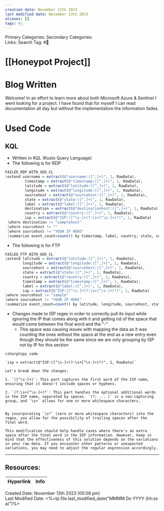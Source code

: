 ```yaml
---
creation date: November 13th 2023
last modified date: November 13th 2023
aliases: []
tags: #📖
---
```


Primary Categories: 
Secondary Categories:  
Links: 
Search Tag: #📖  

# [[Honeypot Project]]  

# Blog Written

Welcome! In an effort to learn more about both Microsoft Azure & Sentinel I went looking for a project. I have found that for myself I can read documentation all day but without the implementation the information fades. 

# Used Code
## KQL
- Written in KQL (Kusto Query Language)
- The following is for RDP
```q
FAILED_RDP_WITH_GEO_CL
|extend username = extract(@"username:([^,]+)", 1, RawData),
         timestamp = extract(@"timestamp:([^,]+)", 1, RawData),
         latitude = extract(@"latitude:([^,]+)", 1, RawData),
         longitude = extract(@"longitude:([^,]+)", 1, RawData),
         sourcehost = extract(@"sourcehost:([^,]+)", 1, RawData),
         state = extract(@"state:([^,]+)", 1, RawData),
         label = extract(@"label:([^,]+)", 1, RawData),
         destination = extract(@"destinationhost:([^,]+)", 1, RawData),
         country = extract(@"country:([^,]+)", 1, RawData),
         isp = extract(@"ISP:([^\s-]+(?:\s+[^\s-]+)*)", 1, RawData)
 |where destination != "samplehost"
 |where sourcehost != ""
 |where sourcehost != "YOUR IP HERE"
 |summarize event_count=count() by timestamp, label, country, state, sourcehost, username, destination, longitude, latitude, isp
```


- The following is for FTP
```q
FAILED_FTP_WITH_GEO_CL
|extend latitude = extract(@"latitude:([^,]+)", 1, RawData),
        longitude = extract(@"longitude:([^,]+)", 1, RawData),
        sourcehost = extract(@"sourcehost:([^,]+)", 1, RawData),
        state = extract(@"state:([^,]+)", 1, RawData),
        country = extract(@"country:([^,]+)", 1, RawData),
        timestamp = extract(@"timestamp:([^,]+)", 1, RawData),
        label = extract(@"label:([^,]+)", 1, RawData),
        isp = extract(@"ISP:([^\s-]+(?:\s+[^\s-]+)*)", 1, RawData)
|where sourcehost != "sample"
|where sourcehost != "YOUR IP HERE"
|summarize event_count=count() by latitude, longitude, sourcehost, state, country, timestamp, isp, label
```

- Changes made to ISP regex in order to correctly pull its input while ignoring the IP that comes along with it and getting rid of the space that would come between the final word and the "-"
	- This space was causing issues with mapping the data as it was counting the ones without the space at the end as a new entry even though they should be the same since we are only grouping by ISP not by IP for this section
```
csharpCopy code

`isp = extract(@"ISP:([^\s-]+(?:\s+[^\s-]+)*)", 1, RawData)`

Let's break down the changes:

1. `([^\s-]+)`: This part captures the first word of the ISP name, ensuring that it doesn't include spaces or hyphens.
    
2. `(?:\s+[^\s-]+)*`: This part handles the optional additional words in the ISP name, separated by spaces. `(?: ... )` is a non-capturing group, and `\s+` allows for one or more whitespace characters.
    

By incorporating `\s*` (zero or more whitespace characters) into the regex, you allow for the possibility of trailing spaces after the final word.

This modification should help handle cases where there's an extra space after the final word in the ISP information. However, keep in mind that the effectiveness of this solution depends on the variations in your raw data. If you encounter other patterns or unexpected variations, you may need to adjust the regular expression accordingly.
```



___

## Resources:

| Hyperlink | Info |
| --------- | ---- |


Created Date: November 13th 2023 (05:08 pm)  
Last Modified Date: <%+tp.file.last_modified_date("MMMM Do YYYY (hh:ss a)")%>
